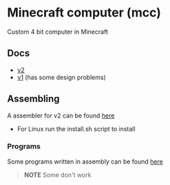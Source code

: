 # Minecraft computer (mcc)
Custom 4 bit computer in Minecraft

## Docs
* [v2](docs/v2.md)
* [v1](docs/v1.md) (has some design problems)

## Assembling
A assembler for v2 can be found [here](tools/mccasm)
* For Linux run the install.sh script to install

### Programs
Some programs written in assembly can be found [here](programs/)
> **NOTE**
> Some don't work



